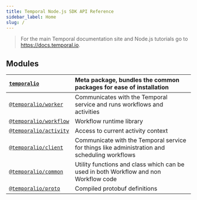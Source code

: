 ```yaml
---
title: Temporal Node.js SDK API Reference
sidebar_label: Home
slug: /
---
```


> For the main Temporal documentation site and Node.js tutorials go to https://docs.temporal.io.

## Modules

| [`temporalio`](https://www.npmjs.com/package/temporalio) | Meta package, bundles the common packages for ease of installation                            |
| :------------------------------------------------------- | :-------------------------------------------------------------------------------------------- |
| [`@temporalio/worker`](./api/modules/worker)             | Communicates with the Temporal service and runs workflows and activities                      |
| [`@temporalio/workflow`](./api/modules/workflow)         | Workflow runtime library                                                                      |
| [`@temporalio/activity`](./api/modules/activity)         | Access to current activity context                                                            |
| [`@temporalio/client`](./api/modules/client)             | Communicate with the Temporal service for things like administration and scheduling workflows |
| [`@temporalio/common`](./api/modules/common)             | Utility functions and class which can be used in both Workflow and non Workflow code          |
| [`@temporalio/proto`](./api/modules/proto)               | Compiled protobuf definitions                                                                 |
